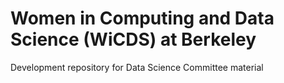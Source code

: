 # Women in Computing and Data Science (WiCDS) at Berkeley 
Development repository for Data Science Committee material

